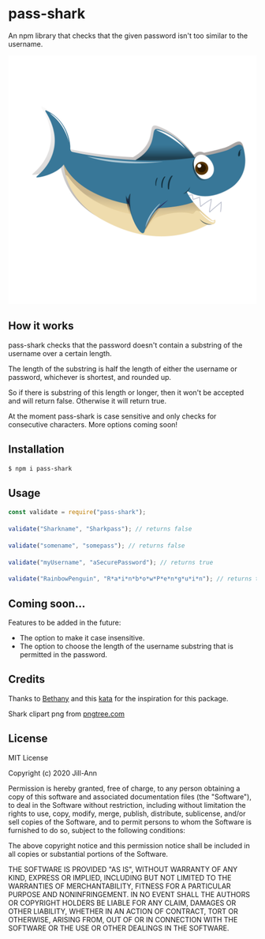 # pass-shark

An npm library that checks that the given password isn't too similar to the username.

![Image of Shark](/images/cartoon-shark.png)

## How it works

pass-shark checks that the password doesn't contain a substring of the username over a certain length.

The length of the substring is half the length of either the username or password, whichever is shortest, and rounded up.

So if there is substring of this length or longer, then it won't be accepted and will return false. Otherwise it will return true.

At the moment pass-shark is case sensitive and only checks for consecutive characters. More options coming soon!

## Installation

```sh
$ npm i pass-shark
```

## Usage

```js
const validate = require("pass-shark");

validate("Sharkname", "Sharkpass"); // returns false

validate("somename", "somepass"); // returns false

validate("myUsername", "aSecurePassword"); // returns true

validate("RainbowPenguin", "R*a*i*n*b*o*w*P*e*n*g*u*i*n"); // returns true
```

## Coming soon...

Features to be added in the future:

- The option to make it case insensitive.
- The option to choose the length of the username substring that is permitted in the password.

## Credits

Thanks to [Bethany](https://www.codewars.com/users/Bethany) and this [kata](https://www.codewars.com/kata/5c511d8877c0070e2c195faf/javascript "Codewars") for the inspiration for this package.

Shark clipart png from [pngtree.com](https://pngtree.com/so/shark-clipart)

## License

MIT License

Copyright (c) 2020 Jill-Ann

Permission is hereby granted, free of charge, to any person obtaining a copy
of this software and associated documentation files (the "Software"), to deal
in the Software without restriction, including without limitation the rights
to use, copy, modify, merge, publish, distribute, sublicense, and/or sell
copies of the Software, and to permit persons to whom the Software is
furnished to do so, subject to the following conditions:

The above copyright notice and this permission notice shall be included in all
copies or substantial portions of the Software.

THE SOFTWARE IS PROVIDED "AS IS", WITHOUT WARRANTY OF ANY KIND, EXPRESS OR
IMPLIED, INCLUDING BUT NOT LIMITED TO THE WARRANTIES OF MERCHANTABILITY,
FITNESS FOR A PARTICULAR PURPOSE AND NONINFRINGEMENT. IN NO EVENT SHALL THE
AUTHORS OR COPYRIGHT HOLDERS BE LIABLE FOR ANY CLAIM, DAMAGES OR OTHER
LIABILITY, WHETHER IN AN ACTION OF CONTRACT, TORT OR OTHERWISE, ARISING FROM,
OUT OF OR IN CONNECTION WITH THE SOFTWARE OR THE USE OR OTHER DEALINGS IN THE
SOFTWARE.

```

```
